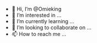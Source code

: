 - 👋 Hi, I’m @Omieking
- 👀 I’m interested in ...
- 🌱 I’m currently learning ...
- 💞️ I’m looking to collaborate on ...
- 📫 How to reach me ...

<!---
Omieking/Omieking is a ✨ special ✨ repository because its `README.md` (this file) appears on your GitHub profile.
You can click the Preview link to take a look at your changes.
--->
